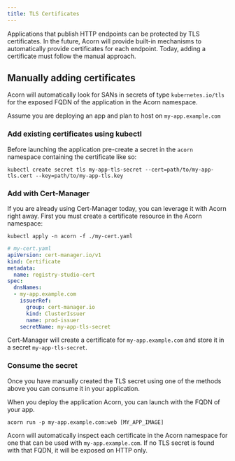 ```yaml
---
title: TLS Certificates
---
```


Applications that publish HTTP endpoints can be protected by TLS certificates. In the
future, Acorn will provide built-in mechanisms to automatically provide certificates
for each endpoint. Today, adding a certificate must follow the manual approach.

<!-- TODO: ## Automatic -->

## Manually adding certificates

Acorn will automatically look for SANs in secrets of type `kubernetes.io/tls` for the
exposed FQDN of the application in the Acorn namespace.

Assume you are deploying an app and plan to host on `my-app.example.com`

### Add existing certificates using kubectl

Before launching the application pre-create a secret in the `acorn` namespace containing the
certificate like so:

`kubectl create secret tls my-app-tls-secret --cert=path/to/my-app-tls.cert --key=path/to/my-app-tls.key`

### Add with Cert-Manager

If you are already using Cert-Manager today, you can leverage it with Acorn right away. First you must
create a certificate resource in the Acorn namespace:

`kubectl apply -n acorn -f ./my-cert.yaml`

```yaml
# my-cert.yaml
apiVersion: cert-manager.io/v1
kind: Certificate
metadata:
  name: registry-studio-cert
spec:
  dnsNames:
  - my-app.example.com
    issuerRef:
      group: cert-manager.io
      kind: ClusterIssuer
      name: prod-issuer
    secretName: my-app-tls-secret
```

Cert-Manager will create a certificate for `my-app.example.com` and store it in a secret `my-app-tls-secret`.

### Consume the secret

Once you have manually created the TLS secret using one of the methods above you can consume it in your application.

When you deploy the application Acorn, you can launch with the FQDN of your app.

```shell
acorn run -p my-app.example.com:web [MY_APP_IMAGE]
```

Acorn will automatically inspect each certificate in the Acorn namespace for one that can be used with `my-app.example.com`.
If no TLS secret is found with that FQDN, it will be exposed on HTTP only.

